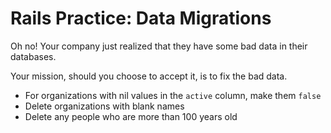 # Rails Practice: Data Migrations

Oh no!  Your company just realized that they have some bad data in their databases.

Your mission, should you choose to accept it, is to fix the bad data.

* For organizations with nil values in the `active` column, make them `false`
* Delete organizations with blank names
* Delete any people who are more than 100 years old
